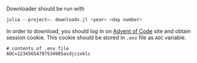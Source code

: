 Downloader should be run with
```julia
julia --project=. downloads.jl <year> <day number>
```

In order to download, you should log in on [Advent of Code](https://adventofcode.com) site and obtain session cookie. This cookie should be stored in `.env` file as `AOC` variable.

```
# contents of .env file
AOC=12345654797534985asdjczxklc
```
